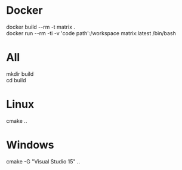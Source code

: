 # Docker
docker build --rm -t matrix .  
docker run --rm -ti -v 'code path':/workspace matrix:latest /bin/bash  

# All
mkdir build  
cd build  

# Linux
cmake ..  
  
# Windows
cmake -G "Visual Studio 15" ..  
  